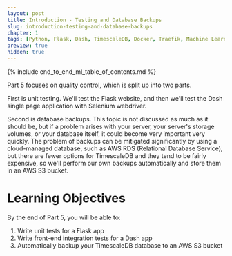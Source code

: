 ```yaml
---
layout: post
title: Introduction - Testing and Database Backups
slug: introduction-testing-and-database-backups
chapter: 1
tags: [Python, Flask, Dash, TimescaleDB, Docker, Traefik, Machine Learning]
preview: true
hidden: true
---
```


{% include end_to_end_ml_table_of_contents.md %}


Part 5 focuses on quality control, which is split up into two parts. 

First is unit testing. We'll test the Flask website, and then we'll test the Dash single page application with Selenium webdriver.

Second is database backups. This topic is not discussed as much as it should be, but if a problem arises with your server, your server's storage volumes, or your database itself, it could become very important very quickly. The problem of backups can be mitigated significantly by using a cloud-managed database, such as AWS RDS (Relational Database Service), but there are fewer options for TimescaleDB and they tend to be fairly expensive, so we'll perform our own backups automatically and store them in an AWS S3 bucket.

# Learning Objectives
By the end of Part 5, you will be able to:
1. Write unit tests for a Flask app
2. Write front-end integration tests for a Dash app
3. Automatically backup your TimescaleDB database to an AWS S3 bucket
